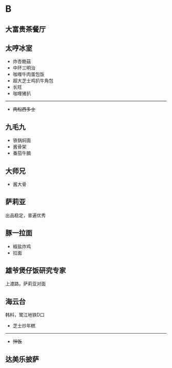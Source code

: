 # B
## 大富贵茶餐厅

## 太哼冰室

* 炸杏鲍菇
* 中环三明治
* 咖喱牛肉蛋包饭
* 超大芝士鸡扒牛角包
* 长旺
* 咖喱猪扒

---

* ~~肉松西多士~~

## 九毛九

* 铁锅焖面
* 酱骨架
* 番茄牛腩

## 大师兄

* 酱大骨

## 萨莉亚

出品稳定，普遍优秀

## 豚一拉面

* 椒盐炸鸡
* 拉面

## 雄爷煲仔饭研究专家

上渡路，萨莉亚对面


## 海云台

韩料，鹭江地铁D口

* 芝士炒年糕

---
* ~~拌饭~~

## 达美乐披萨


